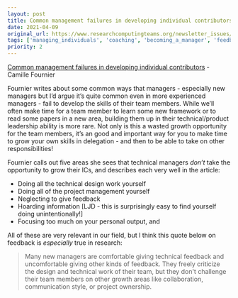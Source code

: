 ```yaml
---
layout: post
title: Common management failures in developing individual contributors - Camille Fournier
date: 2021-04-09
original_url: https://www.researchcomputingteams.org/newsletter_issues/0069
tags: ['managing_individuals', 'coaching', 'becoming_a_manager', 'feedback']
priority: 2
---
```


<!-- markdownlint-disable MD033 -->
<!-- markdownlint-disable MD041 -->
<!-- markdownlint-disable MD049 -->

[Common management failures in developing individual contributors](https://leaddev.com/skills-new-managers/common-management-failures-developing-individual-contributors) - Camille Fournier

Fournier writes about some common ways that managers - especially new managers but I’d argue it’s quite common even in more experienced managers - fail to develop the skills of their team members.  While we’ll often make time for a team member to learn some new framework or to read some papers in a new area, building them up in their technical/product leadership ability is more rare.   Not only is this a wasted growth opportunity for the team members, it’s an good and important way for you to make time to grow your own skills in delegation - and then to be able to take on other responsibilities!

Fournier calls out five areas she sees that technical managers *don’t* take the opportunity to grow their ICs, and describes each very well in the article:

- Doing all the technical design work yourself
- Doing all of the project management yourself
- Neglecting to give feedback
- Hoarding information [LJD - this is surprisingly easy to find yourself doing unintentionally!]
- Focusing too much on your personal output, and

All of these are very relevant in our field, but  I think this quote below on feedback is *especially* true in research:

> Many new managers are comfortable giving technical feedback and uncomfortable giving other kinds of feedback. They freely criticize the design and technical work of their team, but they don't challenge their team members on other growth areas like collaboration, communication style, or project ownership.